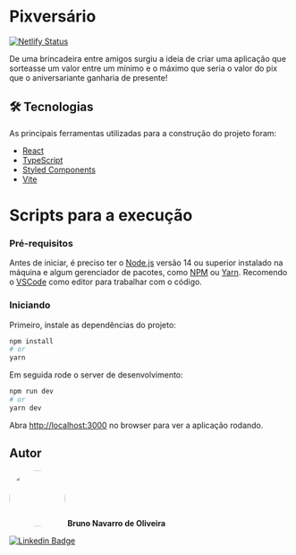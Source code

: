 # Pixversário
<p align="center">
  
[![Netlify Status](https://api.netlify.com/api/v1/badges/189f9254-1a78-484d-818a-c7dc7e451e3c/deploy-status)](https://pixversario-bnavarroo.netlify.app/)

</p>
<p>
De uma brincadeira entre amigos surgiu a ideia de criar uma aplicação que sorteasse um valor entre um mínimo e o máximo que seria o valor do pix que o aniversariante ganharia de presente!
</p>

## 🛠 Tecnologias

As principais ferramentas utilizadas para a construção do projeto foram:

- [React](https://pt-br.reactjs.org/)
- [TypeScript](https://www.typescriptlang.org/)
- [Styled Components](https://styled-components.com/)
- [Vite](https://vitejs.dev/)

# Scripts para a execução

### Pré-requisitos

Antes de iniciar, é preciso ter o [Node.js](https://nodejs.org/en/) versão 14 ou superior instalado na máquina e algum gerenciador de pacotes, como [NPM](https://www.npmjs.com/) ou [Yarn](https://yarnpkg.com/). Recomendo o [VSCode](https://code.visualstudio.com/) como editor para trabalhar com o código.

### Iniciando

Primeiro, instale as dependências do projeto:

```bash
npm install
# or
yarn
```

Em seguida rode o server de desenvolvimento:

```bash
npm run dev
# or
yarn dev
```

Abra [http://localhost:3000](http://localhost:3000) no browser para ver a aplicação rodando.

## Autor

<img style="border-radius: 50%;" src="https://avatars.githubusercontent.com/u/62071446?s=400&u=851a0c918e6257a6cf47ebdcafa271e67f4503fc&v=4" width="100px;" alt=""/>
<b>Bruno Navarro de Oliveira</b></sub>

[![Linkedin Badge](https://img.shields.io/badge/-Bruno-blue?style=flat-square&logo=Linkedin&logoColor=white&link=https://www.linkedin.com/in/bruno-navarro-oliveira/)](https://www.linkedin.com/in/bruno-navarro-oliveira/)

